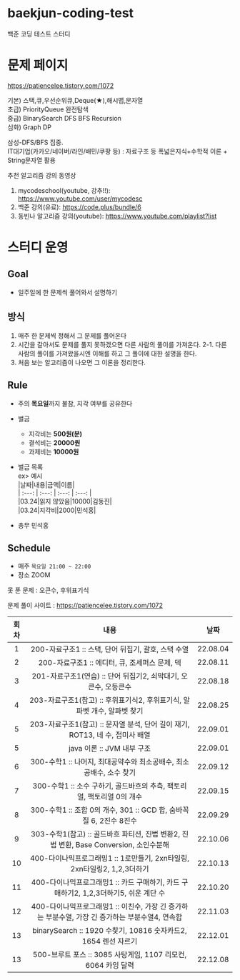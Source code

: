# baekjun-coding-test
백준 코딩 테스트 스터디  

# 문제 페이지
https://patiencelee.tistory.com/1072  

기본) 스택,큐,우선순위큐,Deque(★),해시맵,문자열  
초급) PriorityQueue 완전탐색  
중급) BinarySearch DFS BFS Recursion  
심화) Graph DP  

삼성-DFS/BFS 집중.  
IT대기업(카카오/네이버/라인/배민/쿠팡 등) : 자료구조 등 폭넓은지식+수학적 이론 + String문자열 활용  

추천 알고리즘 강의 동영상  
1. mycodeschool(youtube, 강추!!): https://www.youtube.com/user/mycodesc  
2. 백준 강의(유료): https://code.plus/bundle/6  
3. 동빈나 알고리즘 강의(youtube): https://www.youtube.com/playlist?list  


# 스터디 운영

## Goal
* 일주일에 한 문제씩 풀어와서 설명하기

## 방식
1. 매주 한 문제씩 정해서 그 문제를 풀어온다
2. 시간을 갈아서도 문제를 풀지 못하겠으면 다른 사람의 풀이를 가져온다.
2-1. 다른 사람의 풀이를 가져왔을시엔 이해를 하고 그 풀이에 대한 설명을 한다.
3. 처음 보는 알고리즘이 나오면 그 이론을 정리한다.  
        
## Rule
- 주의 **목요일**까지 불참, 지각 여부를 공유한다
- 벌금
    - 지각비는 **500원(분)**
    - 결석비는 **20000원**
    - 과제비는 **10000원**
    
- 벌금 목록  
ex> 예시    
|날짜|내용|금액|이름|  
| :---: | :---: | :---: | :---: |  
|03.24|읽지 않았음|10000|김동진|  
|03.24|지각비|2000|민석홍|  

- 총무 민석홍

## Schedule
- 매주  `목요일 21:00 ~ 22:00`  
- 장소 ZOOM
 
 못 푼 문제 : 오큰수, 후위표기식  
 
 문제 풀이 사이트 : https://patiencelee.tistory.com/1072    
 
|회차|내용|날짜|
| :---: | :---: | :---: |
| 1 | 200-자료구조1 :: 스택, 단어 뒤집기, 괄호, 스택 수열 | 22.08.04 |
| 2 | 200-자료구조1 :: 에디터, 큐, 조세퍼스 문제, 덱 | 22.08.11 |
| 3 | 201-자료구조1(연습) :: 단어 뒤집기2, 쇠막대기, 오큰수, 오등큰수 | 22.08.18 |
| 4 | 203-자료구조1(참고) :: 후위표기식2, 후위표기식, 알파벳 개수, 알파벳 찾기 | 22.08.25 |
| 5 | 203-자료구조1(참고) :: 문자열 분석, 단어 길이 재기, ROT13, 네 수, 접미사 배열 | 22.09.01 |
| 5 | java 이론 :: JVM 내부 구조 | 22.09.01 |
| 6 | 300-수학1 :: 나머지, 최대공약수와 최소공배수, 최소공배수, 소수 찾기 | 22.09.12 |
| 7 | 300-수학1 :: 소수 구하기, 골드바흐의 추측, 팩토리얼, 팩토리얼 0의 개수 | 22.09.15 |
| 8 | 300-수학1 :: 조합 0의 개수, 301 :: GCD 합, 숨바꼭질 6, 2진수 8진수 | 22.09.29 |
| 9 | 303-수학1(참고) :: 골드바흐 파티션, 진법 변환2, 진법 변환, Base Conversion, 소인수분해 | 22.10.06 |
| 10 | 400-다이나믹프로그래밍1 :: 1로만들기, 2xn타일링, 2xn타일링2, 1,2,3더하기 | 22.10.13 |
| 11 | 400-다이나믹프로그래밍1 :: 카드 구매하기, 카드 구매하기2, 1,2,3더하기5, 쉬운 계단 수 | 22.10.20 |
| 12 | 400-다이나믹프로그래밍1 :: 이친수, 가장 긴 증가하는 부분수열, 가장 긴 증가하는 부분수열4, 연속합 | 22.11.03 |
| 13 | binarySearch :: 1920 수찾기, 10816 숫자카드2, 1654 렌선 자르기 | 22.12.01 |
| 13 | 500-브루트 포스 :: 3085 사탕게임, 1107 리모컨, 6064 카잉 달력  | 22.12.08 |
